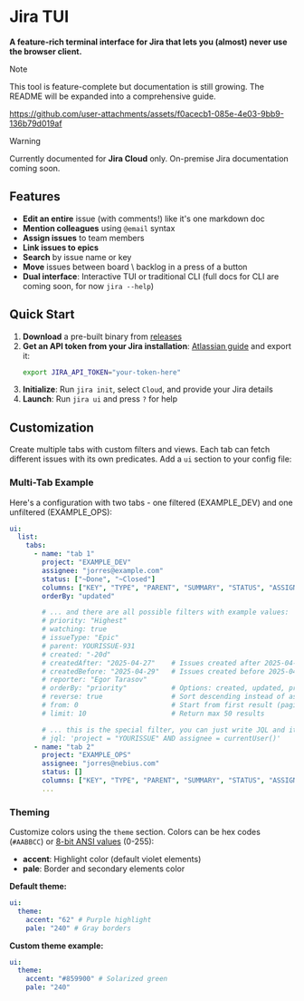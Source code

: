 # Jira TUI

**A feature-rich terminal interface for Jira that lets you (almost) never use the browser client.**

> [!NOTE]
> This tool is feature-complete but documentation is still growing. The README will be expanded into a comprehensive guide.

https://github.com/user-attachments/assets/f0acecb1-085e-4e03-9bb9-136b79d019af

> [!WARNING]
> Currently documented for **Jira Cloud** only. On-premise Jira documentation coming soon.

## Features

- **Edit an entire** issue (with comments!) like it's one markdown doc
- **Mention colleagues** using `@email` syntax
- **Assign issues** to team members
- **Link issues to epics**
- **Search** by issue name or key
- **Move** issues between board \ backlog in a press of a button
- **Dual interface**: Interactive TUI or traditional CLI (full docs for CLI are coming soon, for now `jira --help`)

## Quick Start

1. **Download** a pre-built binary from [releases](https://github.com/Jorres/jira-tui/releases)
2. **Get an API token from your Jira installation**: [Atlassian guide](https://id.atlassian.com/manage-profile/security/api-tokens) and export it:
   ```bash
   export JIRA_API_TOKEN="your-token-here"
   ```
3. **Initialize**: Run `jira init`, select `Cloud`, and provide your Jira details
4. **Launch**: Run `jira ui` and press `?` for help

## Customization

Create multiple tabs with custom filters and views. Each tab can fetch different issues with its own predicates. Add a `ui` section to your config file:

### Multi-Tab Example

Here's a configuration with two tabs - one filtered (EXAMPLE_DEV) and one unfiltered (EXAMPLE_OPS):

```yaml
ui:
  list:
    tabs:
      - name: "tab 1"
        project: "EXAMPLE_DEV"
        assignee: "jorres@example.com"
        status: ["~Done", "~Closed"]
        columns: ["KEY", "TYPE", "PARENT", "SUMMARY", "STATUS", "ASSIGNEE", "REPORTER", "CREATED", "PRIORITY"]
        orderBy: "updated"

        # ... and there are all possible filters with example values:
        # priority: "Highest"
        # watching: true
        # issueType: "Epic"
        # parent: YOURISSUE-931
        # created: "-20d"
        # createdAfter: "2025-04-27"    # Issues created after 2025-04-27
        # createdBefore: "2025-04-29"   # Issues created before 2025-04-29
        # reporter: "Egor Tarasov"
        # orderBy: "priority"           # Options: created, updated, priority, status, etc.
        # reverse: true                 # Sort descending instead of ascending
        # from: 0                       # Start from first result (pagination)
        # limit: 10                     # Return max 50 results

        # ... this is the special filter, you can just write JQL and it will override all the other filters
        # jql: 'project = "YOURISSUE" AND assignee = currentUser()'
      - name: "tab 2"
        project: "EXAMPLE_OPS"
        assignee: "jorres@nebius.com"
        status: []
        columns: ["KEY", "TYPE", "PARENT", "SUMMARY", "STATUS", "ASSIGNEE", "REPORTER", "CREATED", "PRIORITY"]
        ...
```

### Theming

Customize colors using the `theme` section. Colors can be hex codes (`#AABBCC`) or [8-bit ANSI values](https://en.wikipedia.org/wiki/ANSI_escape_code#8-bit) (0-255):

- **accent**: Highlight color (default violet elements)
- **pale**: Border and secondary elements color

**Default theme:**

```yaml
ui:
  theme:
    accent: "62" # Purple highlight
    pale: "240" # Gray borders
```

**Custom theme example:**

```yaml
ui:
  theme:
    accent: "#859900" # Solarized green
    pale: "240"
```
